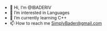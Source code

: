 - 👋 Hi, I’m @IBADERIV
- 👀 I’m interested in Languages
- 🌱 I’m currently learning C++
- 📫 How to reach me SimplyBader@gmail.com
